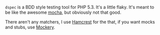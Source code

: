 `dspec` is a BDD style testing tool for PHP 5.3. It's a little flaky. It's meant to be like the awesome [mocha](http://visionmedia.github.com/mocha/), but obviously not that good. 

There aren't any matchers, I use [Hamcrest](http://code.google.com/p/hamcrest/source/browse/trunk/hamcrest-php/) for the that, if you want mocks and stubs, use [Mockery](http://github.com/padraic/mockery).

